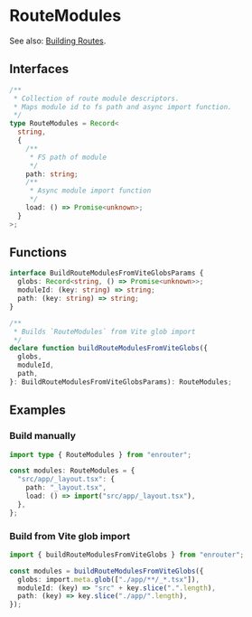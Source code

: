 # RouteModules

See also: [Building Routes](/docs/arch/routes).

## Interfaces

```ts
/**
 * Collection of route module descriptors.
 * Maps module id to fs path and async import function.
 */
type RouteModules = Record<
  string,
  {
    /**
     * FS path of module
     */
    path: string;
    /**
     * Async module import function
     */
    load: () => Promise<unknown>;
  }
>;
```

## Functions

```ts
interface BuildRouteModulesFromViteGlobsParams {
  globs: Record<string, () => Promise<unknown>>;
  moduleId: (key: string) => string;
  path: (key: string) => string;
}

/**
 * Builds `RouteModules` from Vite glob import
 */
declare function buildRouteModulesFromViteGlobs({
  globs,
  moduleId,
  path,
}: BuildRouteModulesFromViteGlobsParams): RouteModules;
```

## Examples

### Build manually

```ts
import type { RouteModules } from "enrouter";

const modules: RouteModules = {
  "src/app/_layout.tsx": {
    path: "_layout.tsx",
    load: () => import("src/app/_layout.tsx"),
  },
};
```

### Build from Vite glob import

```ts
import { buildRouteModulesFromViteGlobs } from "enrouter";

const modules = buildRouteModulesFromViteGlobs({
  globs: import.meta.glob(["./app/**/_*.tsx"]),
  moduleId: (key) => "src" + key.slice(".".length),
  path: (key) => key.slice("./app/".length),
});
```

